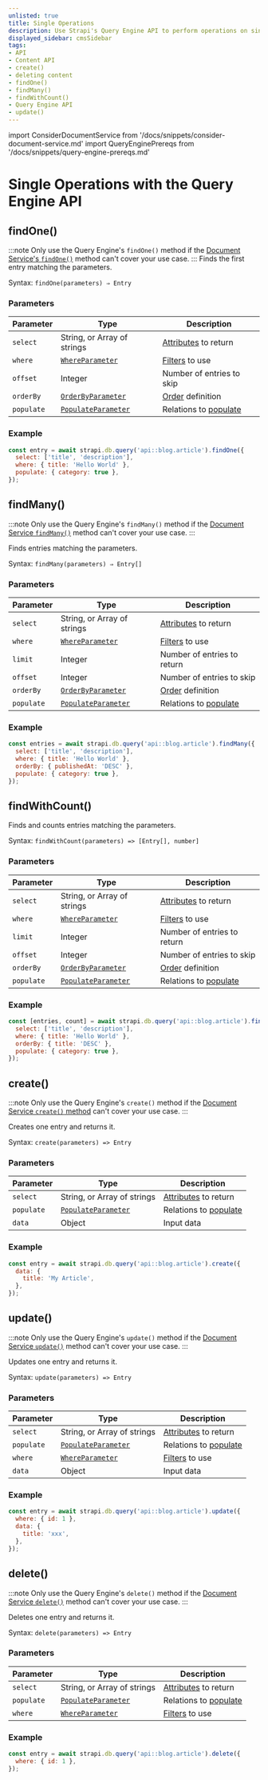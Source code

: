 ```yaml
---
unlisted: true
title: Single Operations
description: Use Strapi's Query Engine API to perform operations on single entries.
displayed_sidebar: cmsSidebar
tags:
- API
- Content API
- create()
- deleting content
- findOne()
- findMany()
- findWithCount()
- Query Engine API
- update()
---
```


import ConsiderDocumentService from '/docs/snippets/consider-document-service.md'
import QueryEnginePrereqs from '/docs/snippets/query-engine-prereqs.md'

# Single Operations with the Query Engine API

<ConsiderDocumentService />
<QueryEnginePrereqs />

## findOne()

:::note
 Only use the Query Engine's `findOne()` method if the [Document Service's `findOne()`](/cms/api/document-service#findone) method can't cover your use case.
:::
Finds the first entry matching the parameters.

Syntax: `findOne(parameters) ⇒ Entry`

### Parameters

| Parameter  | Type   | Description   |
| ---------- | -------------- | --------- |
| `select`   | String, or Array of strings | [Attributes](/cms/backend-customization/models#model-attributes) to return |
| `where`    | [`WhereParameter`](/cms/api/query-engine/filtering/) | [Filters](/cms/api/query-engine/filtering/) to use   |
| `offset`   | Integer   | Number of entries to skip   |
| `orderBy`  | [`OrderByParameter`](/cms/api/query-engine/order-pagination/) | [Order](/cms/api/query-engine/order-pagination/) definition |
| `populate` | [`PopulateParameter`](/cms/api/query-engine/populating/) | Relations to [populate](/cms/api/query-engine/populating/) |

### Example

```js
const entry = await strapi.db.query('api::blog.article').findOne({
  select: ['title', 'description'],
  where: { title: 'Hello World' },
  populate: { category: true },
});
```

## findMany()

:::note
 Only use the Query Engine's `findMany()` method if the [Document Service `findMany()`](/cms/api/document-service#findmany) method can't cover your use case.
:::

Finds entries matching the parameters.

Syntax: `findMany(parameters) ⇒ Entry[]`

### Parameters

| Parameter | Type                           | Description                                |
| --------- | ------------------------------ | ------------------------------------------ |
| `select`   | String, or Array of strings | [Attributes](/cms/backend-customization/models#model-attributes) to return |
| `where`    | [`WhereParameter`](/cms/api/query-engine/filtering/)  | [Filters](/cms/api/query-engine/filtering/) to use |
| `limit`   | Integer  | Number of entries to return  |
| `offset`   | Integer  | Number of entries to skip |
| `orderBy`  | [`OrderByParameter`](/cms/api/query-engine/order-pagination/) | [Order](/cms/api/query-engine/order-pagination/) definition |
| `populate` | [`PopulateParameter`](/cms/api/query-engine/populating/)      | Relations to [populate](/cms/api/query-engine/populating/) |

### Example

```js
const entries = await strapi.db.query('api::blog.article').findMany({
  select: ['title', 'description'],
  where: { title: 'Hello World' },
  orderBy: { publishedAt: 'DESC' },
  populate: { category: true },
});
```

## findWithCount()

Finds and counts entries matching the parameters.

Syntax: `findWithCount(parameters) => [Entry[], number]`

### Parameters

| Parameter | Type                           | Description                                |
| --------- | ------------------------------ | ------------------------------------------ |
| `select`   | String, or Array of strings | [Attributes](/cms/backend-customization/models#model-attributes) to return |
| `where`    | [`WhereParameter`](/cms/api/query-engine/filtering/)          | [Filters](/cms/api/query-engine/filtering/) to use |
| `limit`     | Integer    | Number of entries to return    |
| `offset`   | Integer  | Number of entries to skip  |
| `orderBy`  | [`OrderByParameter`](/cms/api/query-engine/order-pagination/) | [Order](/cms/api/query-engine/order-pagination/) definition |
| `populate` | [`PopulateParameter`](/cms/api/query-engine/populating/)      | Relations to [populate](/cms/api/query-engine/populating/) |

### Example

```js
const [entries, count] = await strapi.db.query('api::blog.article').findWithCount({
  select: ['title', 'description'],
  where: { title: 'Hello World' },
  orderBy: { title: 'DESC' },
  populate: { category: true },
});
```

## create()

:::note
 Only use the Query Engine's `create()` method if the [Document Service `create()` method](/cms/api/document-service#create) can't cover your use case.
:::

Creates one entry and returns it.

Syntax: `create(parameters) => Entry`

### Parameters

| Parameter | Type                           | Description                                |
| --------- | ------------------------------ | ------------------------------------------ |
| `select`   | String, or Array of strings | [Attributes](/cms/backend-customization/models#model-attributes) to return |
| `populate` | [`PopulateParameter`](/cms/api/query-engine/populating/)  | Relations to [populate](/cms/api/query-engine/populating/) |
| `data`  | Object   | Input data  |

### Example

```js
const entry = await strapi.db.query('api::blog.article').create({
  data: {
    title: 'My Article',
  },
});
```

## update()

:::note
 Only use the Query Engine's `update()` method if the [Document Service `update()`](/cms/api/document-service#update) method can't cover your use case.
:::

Updates one entry and returns it.

Syntax: `update(parameters) => Entry`

### Parameters

| Parameter | Type                           | Description                                |
| --------- | ------------------------------ | ------------------------------------------ |
| `select`   | String, or Array of strings | [Attributes](/cms/backend-customization/models#model-attributes) to return |
| `populate` | [`PopulateParameter`](/cms/api/query-engine/populating/)      | Relations to [populate](/cms/api/query-engine/populating/)
| `where`    | [`WhereParameter`](/cms/api/query-engine/filtering/)          | [Filters](/cms/api/query-engine/filtering/) to use  |
| `data`  | Object     | Input data   |

### Example

```js
const entry = await strapi.db.query('api::blog.article').update({
  where: { id: 1 },
  data: {
    title: 'xxx',
  },
});
```

## delete()

:::note
 Only use the Query Engine's `delete()` method if the [Document Service `delete()`](/cms/api/document-service#delete) method can't cover your use case.
:::

Deletes one entry and returns it.

Syntax: `delete(parameters) => Entry`

### Parameters

| Parameter | Type                           | Description                                |
| --------- | ------------------------------ | ------------------------------------------ |
| `select`   | String, or Array of strings | [Attributes](/cms/backend-customization/models#model-attributes) to return |
| `populate` | [`PopulateParameter`](/cms/api/query-engine/populating/)      | Relations to [populate](/cms/api/query-engine/populating/)
| `where`    | [`WhereParameter`](/cms/api/query-engine/filtering/)          | [Filters](/cms/api/query-engine/filtering/) to use    |

### Example

```js
const entry = await strapi.db.query('api::blog.article').delete({
  where: { id: 1 },
});
```
